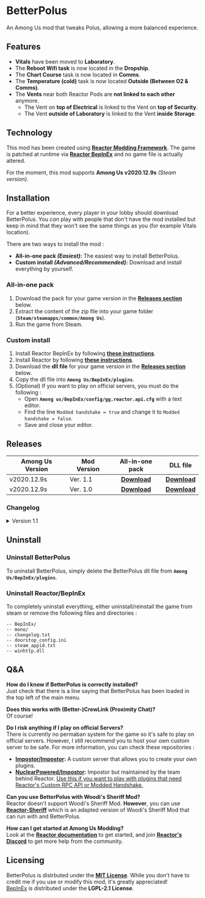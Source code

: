 # BetterPolus
An Among Us mod that tweaks Polus, allowing a more balanced experience.

## Features
- **Vitals** have been moved to **Laboratory**.
- The **Reboot Wifi task** is now located in the **Dropship**.
- The **Chart Course** task is now located in **Comms**.
- The **Temperature (cold)** task is now located **Outside (Between O2 & Comms)**.
- The **Vents** near both Reactor Pods are **not linked to each other** anymore.
   - The Vent on **top of Electrical** is linked to the Vent on **top of Security**.
   - The Vent **outside of Laboratory** is linked to the Vent **inside Storage**.

## Technology
This mod has been created using **[Reactor Modding Framework](https://github.com/NuclearPowered/Reactor)**. The game is patched at runtime via **[Reactor BepInEx](https://github.com/NuclearPowered/BepInEx)** and no game file is actually altered.

For the moment, this mod supports **Among Us v2020.12.9s** *(Steam version)*.

## Installation
For a better experience, every player in your lobby should download BetterPolus. You *can* play with people that don't have the mod installed but keep in mind that they won't see the same things as you (for example Vitals location).

There are two ways to install the mod :
- **All-in-one pack _(Easiest)_:** The easiest way to install BetterPolus.
- **Custom install _(Advanced/Recommended)_:** Download and install everything by yourself.

### All-in-one pack
1. Download the pack for your game version in the **[Releases section](#releases)** below.
2. Extract the content of the zip file into your game folder (**`Steam/steamapps/common/Among Us`**).
3. Run the game from Steam.

### Custom install
1. Install Reactor BepInEx by following **[these instructions](https://docs.reactor.gg/docs/basic/install_bepinex/)**.
2. Install Reactor by following **[these instructions](https://docs.reactor.gg/docs/basic/install_reactor)**.
3. Download the **dll file** for your game version in the **[Releases section](#releases)** below.
4. Copy the dll file into **`Among Us/BepInEx/plugins`**.
5. (Optional) If you want to play on official servers, you must do the following :
    - Open **`Among us/BepInEx/config/gg.reactor.api.cfg`** with a text editor.
    - Find the line `Modded handshake = true` and change it to `Modded handshake = false`.
    - Save and close your editor.
    
 ## Releases
 | Among Us Version | Mod Version | All-in-one pack | DLL file |
 | ---------------- | ----------- | :-------------: | :------: |
 | v2020.12.9s      | Ver. 1.1    | **[Download](https://github.com/Brybry16/BetterPolus/releases/download/v1.1/BetterPolus_All-in-one-Pack-1.1.zip)** | **[Download](https://github.com/Brybry16/BetterPolus/releases/download/v1.1/BetterPolus-2020.12.9s.dll)** |
 | v2020.12.9s      | Ver. 1.0    | **[Download](https://github.com/Brybry16/BetterPolus/releases/download/v1.0.0/BetterPolus_All-in-one-Pack.zip)** | **[Download](https://github.com/Brybry16/BetterPolus/releases/download/v1.0.0/BetterPolus-2020.12.9s.dll)** |
 
 ### Changelog
 <details>
 <summary>Version 1.1</summary>
 <ul>
    <li>Fixed Crewmates being able to access Chart Course Task from outside of Comms.</li>
    <li>Moved Temperature (cold) task to the 'Death Valley' (Outside, between Comms & O2).</li>
    <li>Moved Vitals where Temperature (cold) was originally (in Laboratory).</li>
 </ul>
 
 <summary>Version 1.0</summary>
 <ul>
    <li>Vitals have been moved to Laboratory.</li>
    <li>The Reboot Wifi task is now located in the Dropship.</li>
    <li>The Chart Course task is now located in Comms.</li>
    <li>The Vents near both Reactor Pods are not linked to each other anymore.
        <ul>
            <li>The Vent on top of Electrical is linked to the Vent on top of Security.</li>
            <li>The Vent outside of Laboratory is linked to the Vent inside Storage.</li>
        </ul>
    </li>
 </ul>
 </details>   
 
 ## Uninstall
 ### Uninstall BetterPolus
 To uninstall BetterPolus, simply delete the BetterPolus dll file from **`Among Us/BepInEx/plugins`**.
 
 ### Uninstall Reactor/BepInEx
 To completely uninstall everything, either uninstall/reinstall the game from steam or remove the following files and directories :
 ```
-- BepInEx/
-- mono/
-- changelog.txt
-- doorstop_config.ini
-- steam_appid.txt
-- winhttp.dll
```

## Q&A
**How do I know if BetterPolus is correctly installed?**<br>
Just check that there is a line saying that BetterPolus has been loaded in the top left of the main menu.

**Does this works with (Better-)CrewLink (Proximity Chat)?**<br>
Of course!

**Do I risk anything if I play on official Servers?**<br>
There is currently no permaban system for the game so it's safe to play on official servers. However, I still recommend you to host your own custom server to be safe. For more information, you can check these repositories :
- **[Impostor/Impostor](https://github.com/Impostor/Impostor):** A custom server that allows you to create your own plugins.
- **[NuclearPowered/Impostor](https://github.com/NuclearPowered/Impostor):** Impostor but maintained by the team behind Reactor. <ins>Use this if you want to play with plugins that need Reactor's Custom RPC API or Modded Handshake.</ins>

**Can you use BetterPolus with Woodi's Sheriff Mod?**<br>
Reactor doesn't support Woodi's Sheriff Mod. **However**, you can use [**Reactor-Sheriff**](https://github.com/Brybry16/Reactor-Sheriff) which is an adapted version of Woodi's Sheriff Mod that can run with and BetterPolus.

**How can I get started at Among Us Modding?**<br>
Look at the **[Reactor documentation](https://docs.reactor.gg/)** to get started, and join **[Reactor's Discord](https://discord.gg/Zcmsb9UGuq)** to get more help from the community.

## Licensing
BetterPolus is distrbuted under the **[MIT License](LICENSE)**. While you don't have to credit me if you use or modify this mod, it's greatly appreciated!<br>
[BepInEx](https://github.com/BepInEx/BepInEx) is distributed under the **LGPL-2.1 License**.
